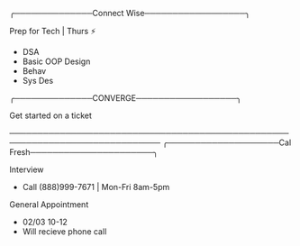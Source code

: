 ╭──────────────Connect Wise──────────────────╮

Prep for Tech | Thurs ⚡
- DSA
- Basic OOP Design
- Behav
- Sys Des

╭──────────────CONVERGE──────────────────╮

Get started on a ticket










─────────────────────────────────────────────────────────────────────────────
╭────────────────────Cal Fresh──────────────────────╮

Interview
- Call (888)999-7671 | Mon-Fri 8am-5pm

General Appointment
- 02/03 10-12
- Will recieve phone call
